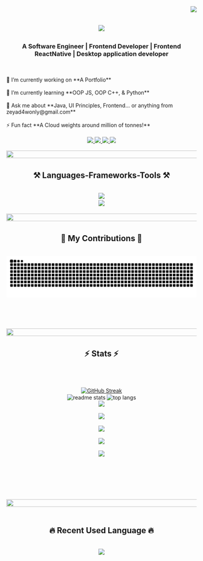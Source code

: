 <img align="right" src="https://visitor-badge.laobi.icu/badge?page_id=ZeyadAy-man" />

<h1 align="center">
    <img src="https://readme-typing-svg.herokuapp.com/?font=Righteous&size=35&center=true&vCenter=true&width=500&height=70&duration=4000&lines=Hi+There!+👋;+I'm+Zeyad+Ayman!+😎;" />
</h1>

<h3 align="center">A Software Engineer | Frontend Developer | Frontend ReactNative | Desktop application developer</h3>

<br/>
<div>
  <br>
  🔭 I’m currently working on **A Portfolio**
  <br>
  <br>
  🌱 I’m currently learning **OOP JS, OOP C++, & Python**
  <br>
  <br>
  💬 Ask me about **Java, UI Principles, Frontend... or anything from zeyad4wonly@gmail.com**
  <br>
  <br>
  ⚡ Fun fact **A Cloud weights around million of tonnes!**
  <br>
  <br>
</div>
 
<div align="center"> 
  <a href="mailto:zeyad4wonly@gmail.com">
    <img src="https://img.shields.io/badge/Gmail-333333?style=for-the-badge&logo=gmail&logoColor=red" />
  </a>
  <a href="https://www.linkedin.com/in/zeyad-ayman-a050b0221" target="_blank">
    <img src="https://img.shields.io/badge/LinkedIn-0077B5?style=for-the-badge&logo=linkedin&logoColor=white" target="_blank" />
  </a>
  <a display="inline" href="https://github.com/ZeyadAy-man" target="_blank">
     <img src="https://img.shields.io/badge/Portfolio-FF5722?style=for-the-badge&logo=todoist&logoColor=white" target="_blank" /> <!-- sqlite, safari, google-chrome are other good icon options -->
  </a>
  <a display="inline" href="https://leetcode.com" target="_blank">
     <img src="https://img.shields.io/badge/leetcode-FFFFFF?style=for-the-badge&logo=leetcode&logoColor=black" target="_blank" /> <!-- sqlite, safari, google-chrome are other good icon options -->
  </a>
</div>
<br>
<div align="center">
    <img src="https://user-images.githubusercontent.com/74038190/212284100-561aa473-3905-4a80-b561-0d28506553ee.gif" width=1000 height=20/>
</div>

<h2 align="center">⚒️ Languages-Frameworks-Tools ⚒️</h2>
<br/>
<div align="center">
    <img src="https://skillicons.dev/icons?i=cpp,c,java,javascript,python,react,html,css" />
    <br>
    <img src="https://skillicons.dev/icons?i=git,github,figma,mongodb,mysql,vscode,stackoverflow,eclipse,visualstudio,gmail" /><br>
</div>

<br/>
<div align="center">
    <img src="https://user-images.githubusercontent.com/74038190/212284100-561aa473-3905-4a80-b561-0d28506553ee.gif" width=1000 height=20/>
</div>

<div align="center">
  <h2>🐍 My Contributions 🐍</h2>
  <br>
  <img alt="snake eating my contributions" src="https://raw.githubusercontent.com/ZeyadAy-man/ZeyadAy-man/output/github-contribution-grid-snake.svg" />
  
  <br/><br/><br/>
</div>

<div align="center">
    <img src="https://user-images.githubusercontent.com/74038190/212284100-561aa473-3905-4a80-b561-0d28506553ee.gif" width=1000 height=20/>
</div>

<h2 align="center">⚡ Stats ⚡</h2>
<br>

<div align=center display=flex flexdirection=row>
  <br>
  <br>
  <a align="left" width="100%" href="https://git.io/streak-stats"><img src="https://streak-stats.demolab.com?user=ZeyadAy-man&theme=transparent&fire=AA4203&ring=00FFFF&border=00FFFF&sideNums=00FFFF&" alt="GitHub Streak" /></a>
<!--   <br> -->
<!--   <br> -->
  <div align="center">
      <img align="center" width=47.5% height=250 src="https://github-readme-stats.vercel.app/api?username=ZeyadAy-man&count_private=true&show_icons=true&theme=react&border=00FFFF&rank_icon=github&border_radius=10" alt="readme stats" />
    <!--   <br> -->
    <!--   <br> -->
      <img align="center" width=47.5% height=250 align="center" src="https://github-readme-stats.vercel.app/api/top-langs/?username=ZeyadAy-man&hide=HTML&langs_count=8&layout=compact&theme=react&border=00FFFF&border_radius=10&size_weight=0.5&count_weight=0.5&exclude_repo=github-readme-stats" alt="top langs" />
  </div>
  <div align="center">
    <img src="https://github-readme-activity-graph.vercel.app/graph?username=ZeyadAy-man&bg_color=000000&&color=00FFFF&line=241AE8&point=FFFFFF&area=false&hide_border=false" border-radius="15">
  </div>
  <figure><img src="https://wakatime.com/share/@ZeyadAy_man/6c5ed574-1b75-431f-ae4d-f4d2f82b0f76.svg"/></figure>
  <figure><img src="https://wakatime.com/share/@ZeyadAy_man/40e24769-d3b7-4707-b853-58e0b334215a.svg"/></figure>
  <figure><img src="https://wakatime.com/share/@ZeyadAy_man/e74584cd-d00d-424a-ba6b-7841a0857cea.svg"/></figure>
  <figure><img src="https://wakatime.com/share/@ZeyadAy_man/7829295a-1dce-496e-8f3a-5695d3afdfa0.svg"/></figure>
<br>
<br>
</div>

<br/><br/>

<div align="center">
    <img src="https://user-images.githubusercontent.com/74038190/212284100-561aa473-3905-4a80-b561-0d28506553ee.gif" width=1000 height=20/>
</div>

<br/>

<h2 align="center">🔥 Recent Used Language 🔥</h2>
<br>
<div align="center">
    <img width=450 align="center" src="https://github-readme-stats.vercel.app/api/wakatime?username=ZeyadAy_man"></img>
</div>
<br>
